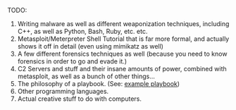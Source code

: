 TODO:

1. Writing malware as well as different weaponization techniques, including C++, as well as Python, Bash, Ruby, etc. etc.
2. Metasploit/Meterpreter Shell Tutorial that is far more formal, and actually shows it off in detail (even using mimikatz as well) 
3. A few different forensics techniques as well (because you need to know forensics in order to go and evade it.)
4. C2 Servers and stuff and their insane amounts of power, combined with metasploit, as well as a bunch of other things...
5. The philosophy of a playbook. (See: [example playbook](https://github.com/0xsyr0/Red-Team-Playbooks/blob/master/1-Reconnaissance/1-Reconnaissance.md))
6. Other programming languages.
7. Actual creative stuff to do with computers.
